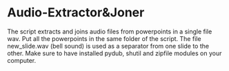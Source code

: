 # Audio-Extractor&Joner
The script extracts and joins audio files from powerpoints in a single file wav. Put all the powerpoints in the same folder of the script. 
The file new_slide.wav (bell sound) is used as a separator from one slide to the other. Make sure to have installed 
pydub, shutil and zipfile modules on your computer.

